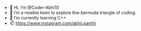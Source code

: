 - 👋 Hi, I’m @Coder-Abhi10
- 👀 I’m a newbie keen to explore thw bermuda triangle of coding. 
- 🌱 I’m currently learning C++
- 📫 https://www.instagram.com/abhii.panthi

<!---
Coder-Abhi10/Coder-Abhi10 is a ✨ special ✨ repository because its `README.md` (this file) appears on your GitHub profile.
You can click the Preview link to take a look at your changes.
--->
